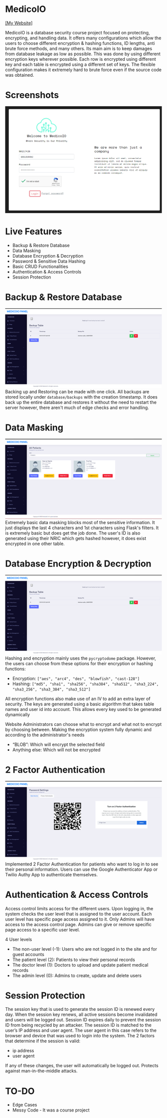 # MedicoIO
[[My Website]](https://mitsuzi.xyz/)

MedicoIO is a database security course project focused on protecting, encrypting, and handling data. It offers many configurations which allow the users to choose different encryption & hashing functions, ID lengths, anti brute force methods, and many others. Its main aim is to keep damages from database leakage as low as possible. This was done by using different encryption keys wherever possible. Each row is encrypted using different key and each table is encrypted using a different set of keys. The flexible configuration makes it extremely hard to brute force even if the source code was obtained.

# Screenshots
![main](https://github.com/ContionMig/MedicoIO/blob/main/showcase/Screenshot_2-min.png?raw=true)

# Live Features
- Backup & Restore Database
- Data Masking
- Database Encryption & Decryption
- Password & Sensitive Data Hashing
- Basic CRUD Functionalities
- Authentication & Access Controls
- Session Protection



# Backup & Restore Database
![backup](https://github.com/ContionMig/MedicoIO/blob/main/showcase/Screenshot_11-min.png?raw=true)
Backing up and Restoring can be made with one click. All backups are stored locally under `database/backups` with the creation timestamp. It does back up the entire database and restores it without the need to restart the server however, there aren't much of edge checks and error handling.


# Data Masking
![masking](https://github.com/ContionMig/MedicoIO/blob/main/showcase/Screenshot_3-min.png?raw=true)
Extremely basic data masking blocks most of the sensitive information. It just displays the last 4 characters and 1st characters using Flask's filters. It is extremely basic but does get the job done. The user's ID is also generated using their NRIC which gets hashed however, it does exist encrypted in one other table. 


# Database Encryption & Decryption
![encryption](https://github.com/ContionMig/MedicoIO/blob/main/showcase/Screenshot_11-min.png?raw=true)
Hashing and encryption mainly uses the `pycryptodome` package. However, the users can choose from these options for their encryption or hashing functions:
- Encryption: `["aes", "arc4", "des", "blowfish", "cast-128"]`
- Hashing: `["md5", "sha1", "sha256", "sha384", "sha512", "sha3_224", "sha3_256", "sha3_384", "sha3_512"]`

All encryption functions also make use of an IV to add an extra layer of security. The keys are generated using a basic algorithm that takes table names and user id into account. This allows every key used to be generated dynamically 

Website Administrators can choose what to encrypt and what not to encrypt by choosing between. Making the encryption system fully dynamic and according to the administrator's needs
- “BLOB”: Which will encrypt the selected field
- Anything else: Which will not be encrypted


# 2 Factor Authentication
![2factor](https://github.com/ContionMig/MedicoIO/blob/main/showcase/Screenshot_12-min.png?raw=true)
Implemented 2 Factor Authentication for patients who want to log in to see their personal information. Users can use the Google Authenticator App or Twilio Authy App to authenticate themselves. 

# Authentication & Access Controls
Access control limits access for the different users. Upon logging in, the system checks the user level that is assigned to the user account. Each user level has specific page access assigned to it. Only Admins will have access to the access control page. Admins can give or remove specific page access to a specific user level.

4 User levels
- The non-user level (-1): Users who are not logged in to the site and for guest accounts
- The patient level (2): Patients to view their personal records
- The doctor level (1): Doctors to upload and update patient medical records
- The admin level (0): Admins to create, update and delete users



# Session Protection
The session key that is used to generate the session ID is renewed every day. When the session key renews, all active sessions become invalidated and users will be logged out. Session ID expires daily to prevent the session ID from being recycled by an attacker. The session ID is matched to the user’s IP address and user agent. The user agent in this case refers to the browser and device that was used to login into the system. The 2 factors that determine if the session is valid:
- ip address
- user agent

If any of these changes, the user will automatically be logged out. Protects against man-in-the-middle attacks.


# TO-DO
- Edge Cases
- Messy Code - It was a course project
